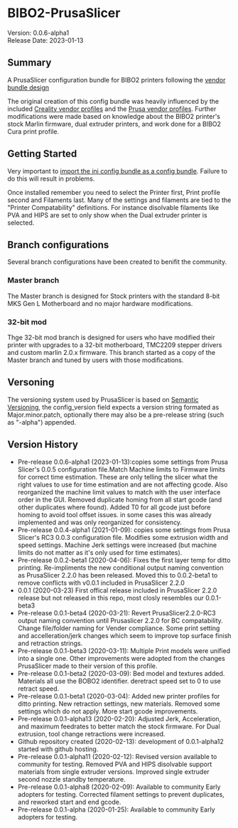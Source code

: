 # BIBO2-PrusaSlicer
Version: 0.0.6-alpha1<br>
Release Date: 2023-01-13<br>

## Summary
A PrusaSlicer configuration bundle for BIBO2 printers following the [vendor bundle design](https://github.com/prusa3d/PrusaSlicer/wiki/Vendor-bundles-and-updating-process)

The original creation of this config bundle was heavily influenced by the included [Creality vendor profiles](https://github.com/prusa3d/PrusaSlicer/blob/master/resources/profiles/Creality.ini) and the [Prusa vendor profiles](https://github.com/prusa3d/PrusaSlicer/blob/master/resources/profiles/PrusaResearch.ini). Further modifications were made based on knowledge about the BIBO2 printer's stock Marlin firmware, dual extruder printers, and work done for a BIBO2 Cura print profile.

## Getting Started
Very important to [import the ini config bundle as a config bundle](https://www.filamentone.com/blogs/how-to/prusa-slicer-how-to-import-configuration-bundle). Failure to do this will result in problems.

Once installed remember you need to select the Printer first, Print profile second and Filaments last. Many of the settings and filaments are tied to the "Printer Compatability" definitions. For instance disolvable filaments like PVA and HIPS are set to only show when the Dual extruder printer is selected.

## Branch configurations
Several branch configurations have been created to benifit the community.

### Master branch
The Master branch is designed for Stock printers with the standard 8-bit MKS Gen L Motherboard and no major hardware modifications.

### 32-bit mod
Thge 32-bit mod branch is designed for users who have modified their printer with upgrades to a 32-bit motherboard, TMC2209 stepper drivers and custom marlin 2.0.x firmware. This branch started as a copy of the Master branch and tuned by users with those modifications.

## Versoning
The versioning system used by PrusaSlicer is based on [Semantic Versioning](https://semver.org/), the config_version field expects a version string formated as Major.minor.patch, optionally there may also be a pre-release string (such as "-alpha") appended.

## Version History
- Pre-release 0.0.6-alpha1 (2023-01-13):copies some settings from Prusa Slicer's 0.0.5 configuration file.Match Machine limits to Firmware limits for correct time estimation. These are only telling the slicer what the right values to use for time estimation and are not affecting gcode. Also reorganized the machine limit values to match with the user interface order in the GUI. Removed duplicate homing from all start gcode (and other duplicates where found). Added T0 for all gcode just before homing to avoid tool offset issues. in some cases this was already implemented and was only reorganized for consistency.
- Pre-release 0.0.4-alpha1 (2021-01-09): copies some settings from Prusa Slicer's RC3 0.0.3 configuration file. Modifies some extrusion width and speed settings. Machine Jerk settings were increased (but machine limits do not matter as it's only used for time estimates).
- Pre-release 0.0.2-beta1 (2020-04-06): Fixes the first layer temp for ditto printing. Re-impliments the new conditional output naming convention as PrusaSlicer 2.2.0 has been released. Moved this to 0.0.2-beta1 to remove conflicts with v0.0.1 included in PrusaSlicer 2.2.0
- 0.0.1 (2020-03-23) First offical release included in PrusaSlicer 2.2.0 release but not released in this repo, most closly resembles our 0.0.1-beta3
- Pre-release 0.0.1-beta4 (2020-03-21): Revert PrusaSlicer2.2.0-RC3 output naming convention until Prusaslicer 2.2.0 for BC compatability. Change file/folder naming for Vender compliance. Some print setting and accelleration/jerk changes which seem to improve top surface finish and retraction strings.
- Pre-release 0.0.1-beta3 (2020-03-11): Multiple Print models were unified into a single one. Other improvements were adopted from the changes PrusaSlicer made to their version of this profile.
- Pre-release 0.0.1-beta2 (2020-03-09): Bed model and textures added. Materials all use the BOBO2 identifier. deretract speed set to 0 to use retract speed.
- Pre-release 0.0.1-beta1 (2020-03-04): Added new printer profiles for ditto printing. New retraction settings, new materials. Removed some settings which do not apply. More start gcode improvements.
- Pre-release 0.0.1-alpha13 (2020-02-20): Adjusted Jerk, Acceleration, and maximum feedrates to better match the stock firmware. For Dual extrusion, tool change retractions were increased.
- Github repository created (2020-02-13): development of 0.0.1-alpha12 started with github hosting.
- Pre-release 0.0.1-alpha11 (2020-02-12): Revised version available to community for testing. Removed PVA and HIPS disolvable support materials from single extruder versions. Improved single extruder second nozzle standby temperature.
- Pre-release 0.0.1-alpha8 (2020-02-09): Available to community Early adopters for testing. Corrected filament settings to prevent duplicates, and reworked start and end gcode.
- Pre-release 0.0.1-alpha (2020-01-25): Available to community Early adopters for testing.

